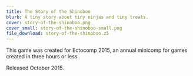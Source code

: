```yaml
---
title: The Story of the Shinoboo
blurb: A tiny story about tiny ninjas and tiny treats.
cover: story-of-the-shinoboo.png
cover_small: story-of-the-shinoboo-small.png
file_download: story-of-the-shinoboo.z5
---
```

<p>This game was created for Ectocomp 2015, an annual minicomp for games created in three hours or less.</p>
<p>Released October 2015.</p>
